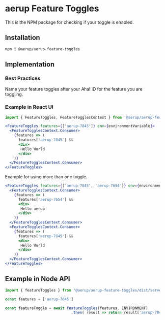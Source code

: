 # aerup Feature Toggles
This is the NPM package for checking if your toggle is enabled.

## Installation 

```bash
npm i @aerup/aerup-feature-toggles
```

## Implementation

### Best Practices

Name your feature toggles after your Aha! ID for the feature you are toggling.

### Example in React UI

```js
import { FeatureToggles, FeatureTogglesContext } from '@aerup/aerup-feature-toggles';
```

```jsx
<FeatureToggles features={['aerup-7845']} env={environmentVariable}>
  <FeatureTogglesContext.Consumer>
    {features => (
      features['aerup-7845'] &&
      <div>
       Hello World
      </div>
    )}
  </FeatureTogglesContext.Consumer>
</FeatureToggles>
```
Example for using more than one toggle.

```jsx
<FeatureToggles features={['aerup-7845', 'aerup-7654']} env={environmentVariable}>
  <FeatureTogglesContext.Consumer>
    {features => (
      features['aerup-7654'] &&
      <div>
       Hello aerup
      </div>
    )}
  </FeatureTogglesContext.Consumer>
  <FeatureTogglesContext.Consumer>
    {features => (
      features['aerup-7845'] &&
      <div>
       Hello World
      </div>
    )}
  </FeatureTogglesContext.Consumer>
</FeatureToggles>
```

## Example in Node API

```js
import { featureToggles } from '@aerup/aerup-feature-toggles/dist/server';
```

```js
const features = ['aerup-7845']

const featureToggle = await featureToggles(features, ENVIRONMENT)
                              .then( result => return result['aerup-7845'] )// false
```
